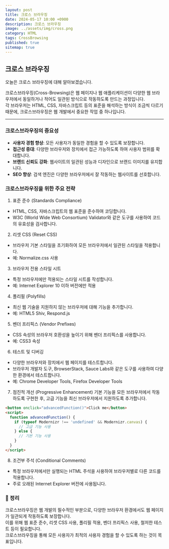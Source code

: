 ```yaml
---
layout: post
title: 크로스 브라우징
date: 2024-05-17 10:00 +0900
description: 크로스 브라우징
image: ../assets/img/cross.png
category: HTML
tags: CrossBrowsing
published: true
sitemap: true
---
```


## 크로스 브라우징
오늘은 크로스 브라우징에 대해 알아보겠습니다.
<br>

크로스브라우징(Cross-Browsing)은 웹 페이지나 웹 애플리케이션이 다양한 웹 브라우저에서 동일하거나 적어도 일관된 방식으로 작동하도록 만드는 과정입니다.<br>
각 브라우저는 HTML, CSS, 자바스크립트 등의 표준을 해석하는 방식이 조금씩 다르기 때문에, 크로스브라우징은 웹 개발에서 중요한 작업 중 하나입니다.

<hr />

### 크로스브라우징의 중요성
- <b>사용자 경험 향상</b>: 모든 사용자가 동일한 경험을 할 수 있도록 보장합니다.
- <b>접근성 증대</b>: 다양한 브라우저와 장치에서 접근 가능하도록 하여 사용자 범위를 확대합니다.
- <b>브랜드 신뢰도 강화</b>: 웹사이트의 일관된 성능과 디자인으로 브랜드 이미지를 유지합니다.
- <b>SEO 향상</b>: 검색 엔진은 다양한 브라우저에서 잘 작동하는 웹사이트를 선호합니다.


### 크로스브라우징을 위한 주요 전략

01. 표준 준수 (Standards Compliance)
- HTML, CSS, 자바스크립트의 웹 표준을 준수하여 코딩합니다.
- W3C (World Wide Web Consortium) Validator와 같은 도구를 사용하여 코드의 유효성을 검사합니다.

<!-- ````html
<!DOCTYPE html>
<html lang="en">
<head>
  <meta charset="UTF-8">
  <meta name="viewport" content="width=device-width, initial-scale=1.0">
  <title>Cross-Browser Example</title>
</head>
<body>
  <p>Hello, World!</p>
</body>
</html>
```` -->

02. 리셋 CSS (Reset CSS)
- 브라우저 기본 스타일을 초기화하여 모든 브라우저에서 일관된 스타일을 적용합니다.
- 예: Normalize.css 사용


03. 브라우저 전용 스타일 시트
- 특정 브라우저에만 적용되는 스타일 시트를 작성합니다.
- 예: Internet Explorer 10 이하 버전에만 적용



04. 폴리필 (Polyfills)
- 최신 웹 기술을 지원하지 않는 브라우저에 대해 기능을 추가합니다.
- 예: HTML5 Shiv, Respond.js


05. 벤더 프리픽스 (Vendor Prefixes)
- CSS 속성의 브라우저 호환성을 높이기 위해 벤더 프리픽스를 사용합니다.
- 예: CSS3 속성


06. 테스트 및 디버깅
- 다양한 브라우저와 장치에서 웹 페이지를 테스트합니다.
- 브라우저 개발자 도구, BrowserStack, Sauce Labs와 같은 도구를 사용하여 다양한 환경에서 테스트합니다.
- 예: Chrome Developer Tools, Firefox Developer Tools

07. 점진적 개선 (Progressive Enhancement)
기본 기능을 모든 브라우저에서 작동하도록 구현한 후, 고급 기능을 최신 브라우저에서 지원하도록 추가합니다.

````html
<button onclick="advancedFunction()">Click me</button>
<script>
  function advancedFunction() {
    if (typeof Modernizr !== 'undefined' && Modernizr.canvas) {
      // 고급 기능 사용
    } else {
      // 기본 기능 사용
    }
  }
</script>
````

08. 조건부 주석 (Conditional Comments)
- 특정 브라우저에서만 실행되는 HTML 주석을 사용하여 브라우저별로 다른 코드를 적용합니다.
- 주로 오래된 Internet Explorer 버전에 사용됩니다.

### 📖 정리
크로스브라우징은 웹 개발의 필수적인 부분으로, 다양한 브라우저 환경에서도 웹 페이지가 일관되게 작동하도록 보장합니다.<br>
이를 위해 웹 표준 준수, 리셋 CSS 사용, 폴리필 적용, 벤더 프리픽스 사용, 철저한 테스트 등이 필요합니다. <br>
크로스브라우징을 통해 모든 사용자가 최적의 사용자 경험을 할 수 있도록 하는 것이 목표입니다.